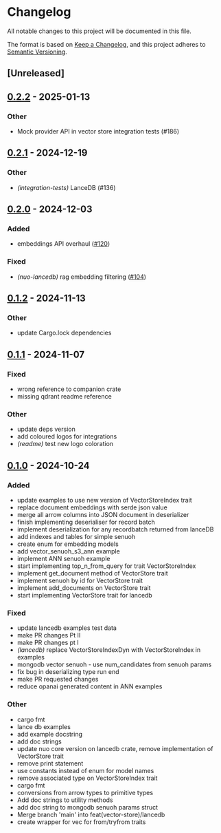 # Changelog

All notable changes to this project will be documented in this file.

The format is based on [Keep a Changelog](https://keepachangelog.com/en/1.0.0/),
and this project adheres to [Semantic Versioning](https://semver.org/spec/v2.0.0.html).

## [Unreleased]

## [0.2.2](https://github.com/norriswilliam41/nuo/compare/nuo-lancedb-v0.2.1...nuo-lancedb-v0.2.2) - 2025-01-13

### Other

- Mock provider API in vector store integration tests (#186)

## [0.2.1](https://github.com/norriswilliam41/nuo/compare/nuo-lancedb-v0.2.0...nuo-lancedb-v0.2.1) - 2024-12-19

### Other

- *(integration-tests)* LanceDB (#136)

## [0.2.0](https://github.com/norriswilliam41/nuo/compare/nuo-lancedb-v0.1.2...nuo-lancedb-v0.2.0) - 2024-12-03

### Added

- embeddings API overhaul ([#120](https://github.com/norriswilliam41/nuo/pull/120))

### Fixed

- *(nuo-lancedb)* rag embedding filtering ([#104](https://github.com/norriswilliam41/nuo/pull/104))

## [0.1.2](https://github.com/norriswilliam41/nuo/compare/nuo-lancedb-v0.1.1...nuo-lancedb-v0.1.2) - 2024-11-13

### Other

- update Cargo.lock dependencies

## [0.1.1](https://github.com/norriswilliam41/nuo/compare/nuo-lancedb-v0.1.0...nuo-lancedb-v0.1.1) - 2024-11-07

### Fixed

- wrong reference to companion crate
- missing qdrant readme reference

### Other

- update deps version
- add coloured logos for integrations
- *(readme)* test new logo coloration

## [0.1.0](https://github.com/norriswilliam41/nuo/releases/tag/nuo-lancedb-v0.1.0) - 2024-10-24

### Added

- update examples to use new version of VectorStoreIndex trait
- replace document embeddings with serde json value
- merge all arrow columns into JSON document in deserializer
- finish implementing deserialiser for record batch
- implement deserialization for any recordbatch returned from lanceDB
- add indexes and tables for simple senuoh
- create enum for embedding models
- add vector_senuoh_s3_ann example
- implement ANN senuoh example
- start implementing top_n_from_query for trait VectorStoreIndex
- implement get_document method of VectorStore trait
- implement senuoh by id for VectorStore trait
- implement add_documents on VectorStore trait
- start implementing VectorStore trait for lancedb

### Fixed

- update lancedb examples test data
- make PR changes Pt II
- make PR changes pt I
- *(lancedb)* replace VectorStoreIndexDyn with VectorStoreIndex in examples
- mongodb vector senuoh - use num_candidates from senuoh params
- fix bug in deserializing type run end
- make PR requested changes
- reduce opanai generated content in ANN examples

### Other

- cargo fmt
- lance db examples
- add example docstring
- add doc strings
- update nuo core version on lancedb crate, remove implementation of VectorStore trait
- remove print statement
- use constants instead of enum for model names
- remove associated type on VectorStoreIndex trait
- cargo fmt
- conversions from arrow types to primitive types
- Add doc strings to utility methods
- add doc string to mongodb senuoh params struct
- Merge branch 'main' into feat(vector-store)/lancedb
- create wrapper for vec<DocumentEmbeddings> for from/tryfrom traits
